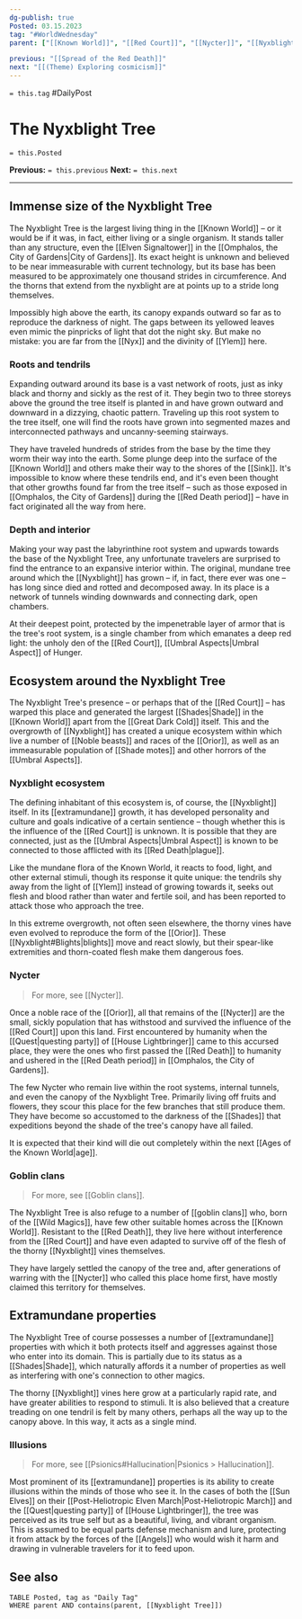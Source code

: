 ```yaml
---
dg-publish: true
Posted: 03.15.2023
tag: "#WorldWednesday"
parent: ["[[Known World]]", "[[Red Court]]", "[[Nycter]]", "[[Nyxblight]]", "[[Shades]]"]

previous: "[[Spread of the Red Death]]"
next: "[[(Theme) Exploring cosmicism]]"
---
```

`= this.tag` #DailyPost 
# The Nyxblight Tree
`= this.Posted`

**Previous:** `= this.previous`
**Next:** `= this.next`

---

## Immense size of the Nyxblight Tree

The Nyxblight Tree is the largest living thing in the [[Known World]] – or it would be if it was, in fact, either living or a single organism. It stands taller than any structure, even the [[Elven Signaltower]] in the [[Omphalos, the City of Gardens|City of Gardens]]. Its exact height is unknown and believed to be near immeasurable with current technology, but its base has been measured to be approximately one thousand strides in circumference. And the thorns that extend from the nyxblight are at points up to a stride long themselves.

Impossibly high above the earth, its canopy expands outward so far as to reproduce the darkness of night. The gaps between its yellowed leaves even mimic the pinpricks of light that dot the night sky. But make no mistake: you are far from the [[Nyx]] and the divinity of [[Ylem]] here.

### Roots and tendrils

Expanding outward around its base is a vast network of roots, just as inky black and thorny and sickly as the rest of it. They begin two to three storeys above the ground the tree itself is planted in and have grown outward and downward in a dizzying, chaotic pattern. Traveling up this root system to the tree itself, one will find the roots have grown into segmented mazes and interconnected pathways and uncanny-seeming stairways.

They have traveled hundreds of strides from the base by the time they worm their way into the earth. Some plunge deep into the surface of the [[Known World]] and others make their way to the shores of the [[Sink]]. It's impossible to know where these tendrils end, and it's even been thought that other growths found far from the tree itself – such as those exposed in [[Omphalos, the City of Gardens]] during the [[Red Death period]] – have in fact originated all the way from here.

### Depth and interior

Making your way past the labyrinthine root system and upwards towards the base of the Nyxblight Tree, any unfortunate travelers are surprised to find the entrance to an expansive interior within. The original, mundane tree around which the [[Nyxblight]] has grown – if, in fact, there ever was one – has long since died and rotted and decomposed away. In its place is a network of tunnels winding downwards and connecting dark, open chambers.

At their deepest point, protected by the impenetrable layer of armor that is the tree's root system, is a single chamber from which emanates a deep red light: the unholy den of the [[Red Court]], [[Umbral Aspects|Umbral Aspect]] of Hunger.

## Ecosystem around the Nyxblight Tree

The Nyxblight Tree's presence – or perhaps that of the [[Red Court]] – has warped this place and generated the largest [[Shades|Shade]] in the [[Known World]] apart from the [[Great Dark Cold]] itself. This and the overgrowth of [[Nyxblight]] has created a unique ecosystem within which live a number of [[Noble beasts]] and races of the [[Orior]], as well as an immeasurable population of [[Shade motes]] and other horrors of the [[Umbral Aspects]].

### Nyxblight ecosystem

The defining inhabitant of this ecosystem is, of course, the [[Nyxblight]] itself. In its [[extramundane]] growth, it has developed personality and culture and goals indicative of a certain sentience – though whether this is the influence of the [[Red Court]] is unknown. It is possible that they are connected, just as the [[Umbral Aspects|Umbral Aspect]] is known to be connected to those afflicted with its [[Red Death|plague]].

Like the mundane flora of the Known World, it reacts to food, light, and other external stimuli, though its response it quite unique: the tendrils shy away from the light of [[Ylem]] instead of growing towards it, seeks out flesh and blood rather than water and fertile soil, and has been reported to attack those who approach the tree.

In this extreme overgrowth, not often seen elsewhere, the thorny vines have even evolved to reproduce the form of the [[Orior]]. These [[Nyxblight#Blights|blights]] move and react slowly, but their spear-like extremities and thorn-coated flesh make them dangerous foes.

### Nycter

> For more, see [[Nycter]].

Once a noble race of the [[Orior]], all that remains of the [[Nycter]] are the small, sickly population that has withstood and survived the influence of the [[Red Court]] upon this land. First encountered by humanity when the [[Quest|questing party]] of [[House Lightbringer]] came to this accursed place, they were the ones who first passed the [[Red Death]] to humanity and ushered in the [[Red Death period]] in [[Omphalos, the City of Gardens]].

The few Nycter who remain live within the root systems, internal tunnels, and even the canopy of the Nyxblight Tree. Primarily living off fruits and flowers, they scour this place for the few branches that still produce them. They have become so accustomed to the darkness of the [[Shades]] that expeditions beyond the shade of the tree's canopy have all failed.

It is expected that their kind will die out completely within the next [[Ages of the Known World|age]].

### Goblin clans

> For more, see [[Goblin clans]].

The Nyxblight Tree is also refuge to a number of [[goblin clans]] who, born of the [[Wild Magics]], have few other suitable homes across the [[Known World]]. Resistant to the [[Red Death]], they live here without interference from the [[Red Court]] and have even adapted to survive off of the flesh of the thorny [[Nyxblight]] vines themselves.

They have largely settled the canopy of the tree and, after generations of warring with the [[Nycter]] who called this place home first, have mostly claimed this territory for themselves.

## Extramundane properties

The Nyxblight Tree of course possesses a number of [[extramundane]] properties with which it both protects itself and aggresses against those who enter into its domain. This is partially due to its status as a [[Shades|Shade]], which naturally affords it a number of properties as well as interfering with one's connection to other magics.

The thorny [[Nyxblight]] vines here grow at a particularly rapid rate, and have greater abilities to respond to stimuli. It is also believed that a creature treading on one tendril is felt by many others, perhaps all the way up to the canopy above. In this way, it acts as a single mind.

### Illusions

> For more, see [[Psionics#Hallucination|Psionics > Hallucination]].

Most prominent of its [[extramundane]] properties is its ability to create illusions within the minds of those who see it. In the cases of both the [[Sun Elves]] on their [[Post-Heliotropic Elven March|Post-Heliotropic March]] and the [[Quest|questing party]] of [[House Lightbringer]], the tree was perceived as its true self but as a beautiful, living, and vibrant organism. This is assumed to be equal parts defense mechanism and lure, protecting it from attack by the forces of the [[Angels]] who would wish it harm and drawing in vulnerable travelers for it to feed upon.  

## See also
```dataview
TABLE Posted, tag as "Daily Tag"
WHERE parent AND contains(parent, [[Nyxblight Tree]])
```